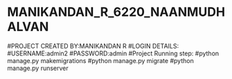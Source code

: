 # MANIKANDAN_R_6220_NAANMUDHALVAN
#PROJECT CREATED BY:MANIKANDAN R
#LOGIN DETAILS:
#USERNAME:admin2
#PASSWORD:admin
#Project Running step:
#python manage.py makemigrations
#python manage.py migrate
#python manage.py runserver
